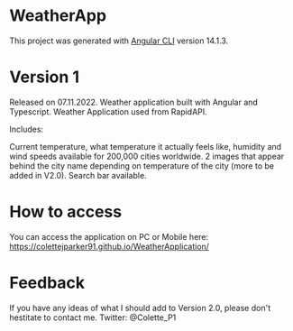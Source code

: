 # WeatherApp

This project was generated with [Angular CLI](https://github.com/angular/angular-cli) version 14.1.3.

# Version 1 

Released on 07.11.2022. 
Weather application built with Angular and Typescript. Weather Application used from RapidAPI. 

Includes: 

Current temperature, what temperature it actually feels like, humidity and wind speeds available for 200,000 cities worldwide. 
2 images that appear behind the city name depending on temperature of the city (more to be added in V2.0).
Search bar available.

# How to access

You can access the application on PC or Mobile here: https://colettejparker91.github.io/WeatherApplication/

# Feedback 

If you have any ideas of what I should add to Version 2.0, please don't hestitate to contact me. 
Twitter: @Colette_P1
